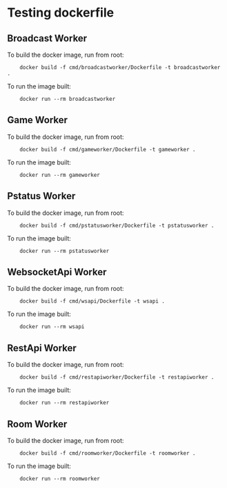 # Testing dockerfile
## Broadcast Worker

To build the docker image, run from root:

``` 
    docker build -f cmd/broadcastworker/Dockerfile -t broadcastworker .
```


To run the image built:

``` 
    docker run --rm broadcastworker 

``` 


## Game Worker

To build the docker image, run from root:

``` 
    docker build -f cmd/gameworker/Dockerfile -t gameworker .
```


To run the image built:

``` 
    docker run --rm gameworker 

``` 


## Pstatus Worker

To build the docker image, run from root:

``` 
    docker build -f cmd/pstatusworker/Dockerfile -t pstatusworker .
```


To run the image built:

``` 
    docker run --rm pstatusworker 

``` 

## WebsocketApi Worker

To build the docker image, run from root:

``` 
    docker build -f cmd/wsapi/Dockerfile -t wsapi .
```


To run the image built:

``` 
    docker run --rm wsapi 

``` 


## RestApi Worker

To build the docker image, run from root:

``` 
    docker build -f cmd/restapiworker/Dockerfile -t restapiworker .
```


To run the image built:

``` 
    docker run --rm restapiworker 

``` 


## Room Worker

To build the docker image, run from root:

``` 
    docker build -f cmd/roomworker/Dockerfile -t roomworker .
```


To run the image built:

``` 
    docker run --rm roomworker 

``` 